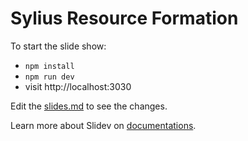 # Sylius Resource Formation

To start the slide show:

- `npm install`
- `npm run dev`
- visit http://localhost:3030

Edit the [slides.md](./slides_save.md) to see the changes.

Learn more about Slidev on [documentations](https://sli.dev/).
